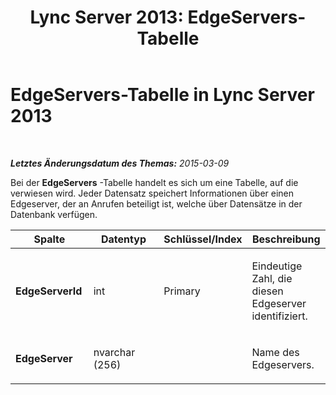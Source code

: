 ﻿---
title: 'Lync Server 2013: EdgeServers-Tabelle'
TOCTitle: EdgeServers-Tabelle
ms:assetid: aeda8c01-c88c-4f56-b3d0-bac475fae449
ms:mtpsurl: https://technet.microsoft.com/de-de/library/Gg412833(v=OCS.15)
ms:contentKeyID: 49295093
ms.date: 05/19/2016
mtps_version: v=OCS.15
ms.translationtype: HT
---

# EdgeServers-Tabelle in Lync Server 2013

 

_**Letztes Änderungsdatum des Themas:** 2015-03-09_

Bei der **EdgeServers** -Tabelle handelt es sich um eine Tabelle, auf die verwiesen wird. Jeder Datensatz speichert Informationen über einen Edgeserver, der an Anrufen beteiligt ist, welche über Datensätze in der Datenbank verfügen.


<table>
<colgroup>
<col style="width: 25%" />
<col style="width: 25%" />
<col style="width: 25%" />
<col style="width: 25%" />
</colgroup>
<thead>
<tr class="header">
<th>Spalte</th>
<th>Datentyp</th>
<th>Schlüssel/Index</th>
<th>Beschreibung</th>
</tr>
</thead>
<tbody>
<tr class="odd">
<td><p><strong>EdgeServerId</strong></p></td>
<td><p>int</p></td>
<td><p>Primary</p></td>
<td><p>Eindeutige Zahl, die diesen Edgeserver identifiziert.</p></td>
</tr>
<tr class="even">
<td><p><strong>EdgeServer</strong></p></td>
<td><p>nvarchar (256)</p></td>
<td><p> </p></td>
<td><p>Name des Edgeservers.</p></td>
</tr>
</tbody>
</table>


